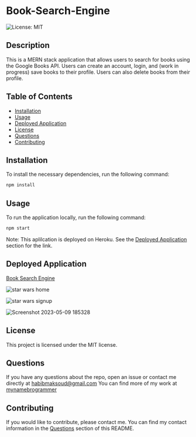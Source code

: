 # Book-Search-Engine

![License: MIT](https://img.shields.io/badge/License-MIT-yellow.svg)

## Description

This is a MERN stack application that allows users to search for books using the Google Books API. Users can create an account, login, and (work in progress) save books to their profile. Users can also delete books from their profile.

## Table of Contents

* [Installation](#installation)
* [Usage](#usage)
* [Deployed Application](#deployed-application)
* [License](#license)
* [Questions](#questions)
* [Contributing](#contributing)

## Installation

To install the necessary dependencies, run the following command:

```bash
npm install
```

## Usage

To run the application locally, run the following command:

```bash
npm start
```
Note: This aplilcation is deployed on Heroku. See the [Deployed Application](#deployed-application) section for the link. 

## Deployed Application

[Book Search Engine](https://peaceful-coast-53838.herokuapp.com/)

![star wars home](https://github.com/mynamebrogrammer/book-search-engine/assets/79487250/b469bf2e-28db-4c70-a1ef-d69985dc621c)

![star wars signup](https://github.com/mynamebrogrammer/book-search-engine/assets/79487250/8c2d4e03-7fcb-4519-a979-01001f4c79b8)

![Screenshot 2023-05-09 185328](https://github.com/mynamebrogrammer/book-search-engine/assets/79487250/c08babc3-dacb-4b23-8b1b-48c078d8f51a)


## License

This project is licensed under the MIT license.

## Questions

If you have any questions about the repo, open an issue or contact me directly at <habibmaksoud@gmail.com> You can find more of my work at [mynamebrogrammer](https://github.com/mynamebrogrammer)

## Contributing

If you would like to contribute, please contact me. You can find my contact information in the [Questions](#questions) section of this README.
